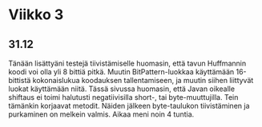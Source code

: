 # Viikko 3

## 31.12
Tänään lisättyäni testejä tiivistämiselle
huomasin, että tavun Huffmannin koodi voi olla yli
8 bittiä pitkä. Muutin BitPattern-luokkaa käyttämään
16-bittistä kokonaislukua koodauksen tallentamiseen,
ja muutin siihen liittyvät luokat käyttämään niitä.
Tässä sivussa huomasin, että Javan oikealle shiftaus
ei toimi halutusti negatiivisilla short-, tai
byte-muuttujilla. Tein tämänkin korjaavat metodit.
Näiden jälkeen byte-taulukon tiivistäminen ja purkaminen
on melkein valmis. Aikaa meni noin 4 tuntia.
